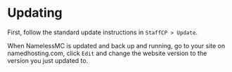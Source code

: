 # Updating

First, follow the standard update instructions in `StaffCP > Update`.

When NamelessMC is updated and back up and running, go to your site on namedhosting.com, click `Edit` and change the website version to the version you just updated to.
